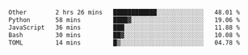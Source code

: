 <!--START_SECTION:waka-->

```txt
Other        2 hrs 26 mins   ████████████░░░░░░░░░░░░░   48.01 %
Python       58 mins         ████▓░░░░░░░░░░░░░░░░░░░░   19.06 %
JavaScript   36 mins         ███░░░░░░░░░░░░░░░░░░░░░░   11.88 %
Bash         30 mins         ██▓░░░░░░░░░░░░░░░░░░░░░░   10.08 %
TOML         14 mins         █▒░░░░░░░░░░░░░░░░░░░░░░░   04.78 %
```

<!--END_SECTION:waka-->
